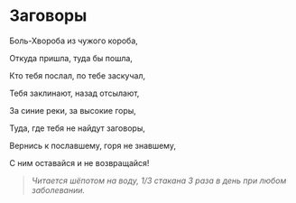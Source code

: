 # Заговоры

Боль-Хвороба из чужого короба,

Откуда пришла, туда бы пошла,

Кто тебя послал, по тебе заскучал,

Тебя заклинают, назад отсылают,

За синие реки, за высокие горы,

Туда, где тебя не найдут заговоры,

Вернись к пославшему, горя не знавшему,

С ним оставайся и не возвращайся!

> *Читается шёпотом на воду, 1/3 стакана 3 раза в день при любом заболевании.*
